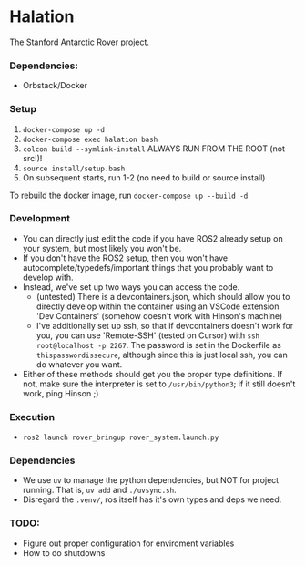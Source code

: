 # Halation

The Stanford Antarctic Rover project.

### Dependencies:
- Orbstack/Docker

### Setup
1. `docker-compose up -d`
2. `docker-compose exec halation bash`
3. `colcon build --symlink-install` ALWAYS RUN FROM THE ROOT (not src!)!
4. `source install/setup.bash`     
5. On subsequent starts, run 1-2 (no need to build or source install)

To rebuild the docker image, run `docker-compose up --build -d`

### Development
- You can directly just edit the code if you have ROS2 already setup on your system, but most likely you won't be.
- If you don't have the ROS2 setup, then you won't have autocomplete/typedefs/important things that you probably want to develop with.
- Instead, we've set up two ways you can access the code.
  - (untested) There is a devcontainers.json, which should allow you to directly develop within the container using an VSCode extension 'Dev Containers' (somehow doesn't work with Hinson's machine)
  - I've additionally set up ssh, so that if devcontainers doesn't work for you, you can use 'Remote-SSH' (tested on Cursor) with `ssh root@localhost -p 2267`. The password is set in the Dockerfile as `thispasswordissecure`, although since this is just local ssh, you can do whatever you want.
- Either of these methods should get you the proper type definitions. If not, make sure the interpreter is set to `/usr/bin/python3`; if it still doesn't work, ping Hinson ;)

### Execution
- `ros2 launch rover_bringup rover_system.launch.py`

### Dependencies
- We use `uv` to manage the python dependencies, but NOT for project running. That is, `uv add` and `./uvsync.sh`.
- Disregard the `.venv/`, ros itself has it's own types and deps we need.

### TODO:
- Figure out proper configuration for enviroment variables
- How to do shutdowns
